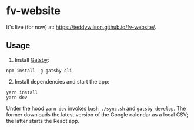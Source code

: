 # fv-website

It's live (for now) at: https://teddywilson.github.io/fv-website/.

## Usage

1. Install [Gatsby](https://www.gatsbyjs.com/):

```
npm install -g gatsby-cli
```

2. Install dependencies and start the app:

```
yarn install
yarn dev
```

Under the hood `yarn dev` invokes `bash ./sync.sh` and `gatsby develop`. The former downloads the
latest version of the Google calendar as a local CSV; the latter starts the React app.
